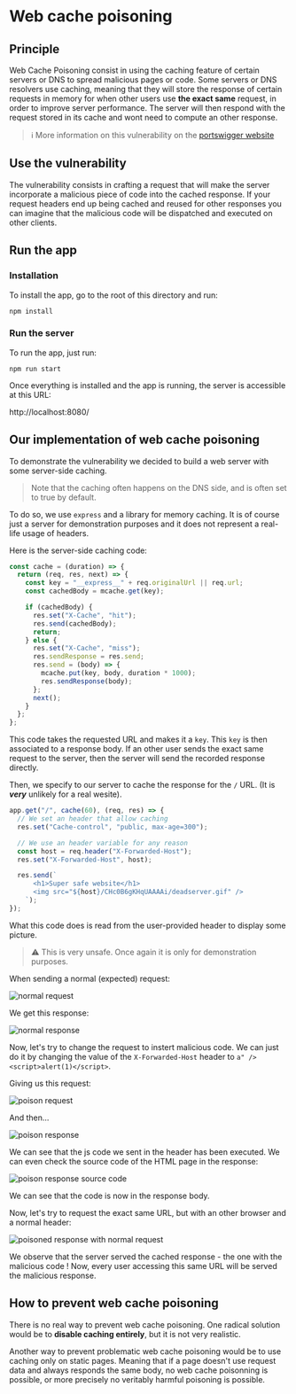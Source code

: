 # Web cache poisoning

## Principle

Web Cache Poisoning consist in using the caching feature of certain servers or DNS to spread malicious pages or code.
Some servers or DNS resolvers use caching, meaning that they will store the response of certain requests in memory for when other users use **the exact same** request, in order to improve server performance. The server will then respond with the request stored in its cache and wont need to compute an other response.

> ℹ️ More information on this vulnerability on the [portswigger website](https://portswigger.net/web-security/web-cache-poisoning)

## Use the vulnerability

The vulnerability consists in crafting a request that will make the server incorporate a malicious piece of code into the cached response. If your request headers end up being cached and reused for other responses you can imagine that the malicious code will be dispatched and executed on other clients.

## Run the app

### Installation

To install the app, go to the root of this directory and run:

```shell
npm install
```

### Run the server

To run the app, just run:

```shell
npm run start
```

Once everything is installed and the app is running, the server is accessible at this URL:

http://localhost:8080/

## Our implementation of web cache poisoning

To demonstrate the vulnerability we decided to build a web server with some server-side caching.

> Note that the caching often happens on the DNS side, and is often set to true by default.

To do so, we use `express` and a library for memory caching. It is of course just a server for demonstration purposes and it does not represent a real-life usage of headers.

Here is the server-side caching code:

```js
const cache = (duration) => {
  return (req, res, next) => {
    const key = "__express__" + req.originalUrl || req.url;
    const cachedBody = mcache.get(key);

    if (cachedBody) {
      res.set("X-Cache", "hit");
      res.send(cachedBody);
      return;
    } else {
      res.set("X-Cache", "miss");
      res.sendResponse = res.send;
      res.send = (body) => {
        mcache.put(key, body, duration * 1000);
        res.sendResponse(body);
      };
      next();
    }
  };
};
```

This code takes the requested URL and makes it a `key`. This `key` is then associated to a response body. If an other user sends the exact same request to the server, then the server will send the recorded response directly.

Then, we specify to our server to cache the response for the `/` URL. (It is **_very_** unlikely for a real wesite).

```js
app.get("/", cache(60), (req, res) => {
  // We set an header that allow caching
  res.set("Cache-control", "public, max-age=300");

  // We use an header variable for any reason
  const host = req.header("X-Forwarded-Host");
  res.set("X-Forwarded-Host", host);

  res.send(`
      <h1>Super safe website</h1>
      <img src="${host}/CHc0B6gKHqUAAAAi/deadserver.gif" />
    `);
});
```

What this code does is read from the user-provided header to display some picture.

> ⚠️ This is very unsafe. Once again it is only for demonstration purposes.

When sending a normal (expected) request:

![normal request](./img/normal-req.png)

We get this response:

![normal response](./img/normal-res.png)

Now, let's try to change the request to instert malicious code. We can just do it by changing the value of the `X-Forwarded-Host` header to `a" /><script>alert(1)</script>`.

Giving us this request:

![poison request](./img/poison-req.png)

And then...

![poison response](./img/poison-res-poison.png)

We can see that the js code we sent in the header has been executed. We can even check the source code of the HTML page in the response:

![poison response source code](./img/poison-res-code.png)

We can see that the code is now in the response body.

Now, let's try to request the exact same URL, but with an other browser and a normal header:

![poisoned response with normal request](./img/poison-res-normal.png)

We observe that the server served the cached response - the one with the malicious code ! Now, every user accessing this same URL will be served the malicious response.

## How to prevent web cache poisoning

There is no real way to prevent web cache poisoning. One radical solution would be to **disable caching entirely**, but it is not very realistic.

Another way to prevent problematic web cache poisoning would be to use caching only on static pages. Meaning that if a page doesn't use request data and always responds the same body, no web cache poisonning is possible, or more precisely no veritably harmful poisoning is possible.
